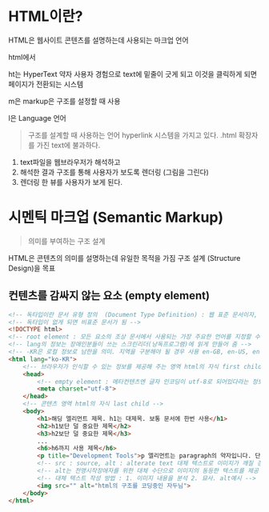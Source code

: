 # HTML이란?

HTML은 웹사이트 콘텐츠를 설명하는데 사용되는 마크업 언어


html에서 

ht는 HyperText 약자 
사용자 경험으로 text에 밑줄이 긋게 되고 이것을 클릭하게 되면 페이지가 전환되는 시스템

m은 markup은 구조를 설정할 때 사용

l은 Language 언어

> 구조를 설계할 때 사용하는 언어
> hyperlink 시스템을 가지고 있다. 
> .html 확장자를 가진 text에 불과하다.

1. text파일을 웹브라우저가 해석하고
2. 해석한 결과 구조를 통해 사용자가 보도록 렌더링 (그림을 그린다)
3. 렌더링 한 뷰를 사용자가 보게 된다.

# 시멘틱 마크업 (Semantic Markup)
> 의미를 부여하는 구조 설계

HTML은 콘텐츠의 의미를 설명하는데 유일한 목적을 가짐
구조 설계 (Structure Design)을 목표

## 컨텐츠를 감싸지 않는 요소 (empty element)

```html
<!-- 독타입이란 문서 유형 정의  (Document Type Definition) : 웹 표준 문서이자, 모던 브라우저에서 잘 돌아가는 호환되는 문서 -->
<!-- 독타입이 없게 되면 비표준 문서가 됨 -->
<!DOCTYPE html>
<!-- root element : 모든 요소의 조상 문서에서 사용되는 가장 주요한 언어를 지정할 수 있다. -->
<!-- lang의 정보는 장애인분들이 쓰는 스크린리더(낭독프로그램)에 읽게 만들어 줌 -->
<!-- -KR은 로컬 정보로 남한을 의미. 지역을 구분해야 될 경우 사용 en-GB, en-US, en-CA -->
<html lang="ko-KR">
    <!-- 브라우저가 인식할 수 있는 정보를 제공해 주는 영역 html의 자식 first child -->
    <head>
        <!-- empty element : 메타컨텐츠엔 글자 인코딩이 utf-8로 되어있다라는 정보만 필요해서 닫는 태그 불필요 -->
        <meta charset="utf-8">
    </head>
    <!-- 콘텐츠 영역 html의 자식 last child -->
    <body>
        <h1>해딩 엘리먼트 제목. h1는 대제목. 보통 문서에 한번 사용</h1>
        <h2>h1보단 덜 중요한 제목</h2>
        <h3>h2보단 덜 중요한 제목</h3>
        ...
        <h6>h6까지 사용 제목</h6>
        <p title="Development Tools">p 엘리먼트는 paragraph의 약자입니다. 단락</p>
        <!-- src : source, alt : alterate text 대체 텍스트로 이미지가 깨질 경우 대체 -->
        <!-- alt는 전맹시작장애자를 위한 대체 수단으로 이미지의 동등한 텍스트를 제공 받을 권리가 있다. 의무를 지켜줄 필요가 있다. > 접근성 준수 -->
        <!-- 대체 텍스트 작성 방법 : 1. 이미지 내용을 분석 2. 묘사. alt예시 -->
        <img src="" alt="html의 구조를 코딩중인 자두님">
    </body>
</html>
```
